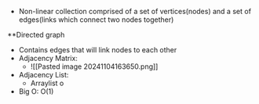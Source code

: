 - Non-linear collection comprised of a set of vertices(nodes) and a set of edges(links which connect two nodes together)

**Directed graph
- Contains edges that will link nodes to each other
- Adjacency Matrix:
	- ![[Pasted image 20241104163650.png]]
- Adjacency List:
	- Arraylist o
- Big O: O(1)